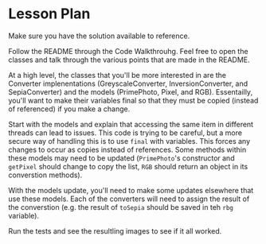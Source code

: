 # Lesson Plan

Make sure you have the solution available to reference.

Follow the README through the Code Walkthrouhg. Feel free to open the classes and talk through the various points that are made in the README. 

At a high level, the classes that you'll be more interested in are the Converter implenentations (GreyscaleConverter, InversionConverter, and SepiaConverter) and the models (PrimePhoto, Pixel, and RGB). Essentailly, you'll want to make their variables final so that they must be copied (instead of referenced) if you make a change.

Start with the models and explain that accessing the same item in different threads can lead to issues. This code is trying to be careful, but a more secure way of handling this is to use `final` with variables. This forces any changes to occur as copies instead of references. Some methods within these models may need to be updated (`PrimePhoto`'s constructor and `getPixel` should change to copy the list, `RGB` should return an object in its converstion methods).

With the models update, you'll need to make some updates elsewhere that use these models. Each of the converters will need to assign the result of the converstion (e.g. the result of `toSepia` should be saved in teh `rbg` variable).

Run the tests and see the resultling images to see if it all worked.

